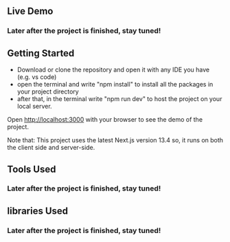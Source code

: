 ## Live Demo

### Later after the project is finished, stay tuned!

## Getting Started

- Download or clone the repository and open it with any IDE you have (e.g. vs code)
- open the terminal and write "npm install" to install all the packages in your project directory
- after that, in the terminal write "npm run dev" to host the project on your local server.
  
Open [http://localhost:3000](http://localhost:3000) with your browser to see the demo of the project.

Note that: 
This project uses the latest Next.js version 13.4 so, it runs on both the client side and server-side.

## Tools Used 

### Later after the project is finished, stay tuned!

## libraries Used

### Later after the project is finished, stay tuned!
